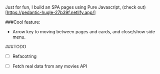 Just for fun, I build an SPA pages using Pure Javascript, (check out)[https://pedantic-hugle-27b39f.netlify.app/]

###Cool feature:
- Arrow key to moving between pages and cards, and close/show side menu.


###TODO
- [ ] Refacotring
- [ ] Fetch real data from any movies API


